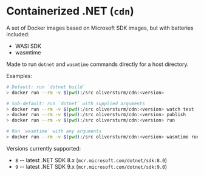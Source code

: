 # Containerized .NET (`cdn`)

A set of Docker images based on Microsoft SDK images, but with batteries included:

- WASI SDK
- wasmtime

Made to run `dotnet` and `wasmtime` commands directly for a host directory.

Examples:

```bash
# Default: run `dotnet build`
> docker run --rm -v $(pwd):/src oliversturm/cdn:<version>

# Sub-default: run `dotnet` with supplied arguments
> docker run --rm -v $(pwd):/src oliversturm/cdn:<version> watch test
> docker run --rm -v $(pwd):/src oliversturm/cdn:<version> publish
> docker run --rm -v $(pwd):/src oliversturm/cdn:<version> run

# Run `wasmtime` with any arguments
> docker run --rm -v $(pwd):/src oliversturm/cdn:<version> wasmtime run --dir . dotnet.wasm myproject
```

Versions currently supported:

- `8` -- latest .NET SDK 8.x (`mcr.microsoft.com/dotnet/sdk:8.0`)
- `9` -- latest .NET SDK 9.x (`mcr.microsoft.com/dotnet/sdk:9.0`)
